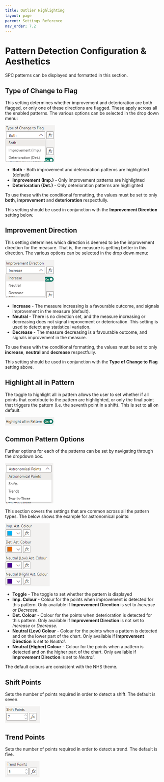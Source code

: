 ```yaml
---
title: Outlier Highlighting
layout: page
parent: Settings Reference
nav_order: 7.2
---
```


# Pattern Detection Configuration & Aesthetics
SPC patterns can be displayed and formatted in this section.

## Type of Change to Flag
This setting determines whether improvement and deterioration are both flagged, or only one of these directions are flagged. These apply across all the enabled patterns. The various options can be selected in the drop down menu:

![Type of Change to Flag](images\outlierHighlighting\TypeChangeFlag.png)

- **Both** - Both improvement and deterioration patterns are highlighted (default)
- **Improvement (Imp.)** - Only improvement patterns are highlighted
- **Deterioration (Det.)** - Only deterioration patterns are highlighted

To use these with the conditional formatting, the values must be set to only **both**, **improvement** and **deterioration** respectfully.

This setting should be used in conjunction with the **Improvement Direction** setting below.

## Improvement Direction
This setting determines which direction is deemed to be the improvement direction for the measure. That is, the measure is getting better in this direction. The various options can be selected in the drop down menu:

![Improvement Direction](images\outlierHighlighting\ImprovementDirection.png)

- **Increase** - The measure increasing is a favourable outcome, and signals improvement in the measure (default).
- **Neutral** - There is no direction set, and the measure increasing or decreasing does not signal improvement or deterioration. This setting is used to detect any statistical variation.
- **Decrease** - The measure decreasing is a favourable outcome, and signals improvement in the measure.

To use these with the conditional formatting, the values must be set to only **increase**, **neutral** and **decrease** respectfully.

This setting should be used in conjunction with the **Type of Change to Flag** setting above.

## Highlight all in Pattern
The toggle to highlight all in pattern allows the user to set whether if all points that contribute to the pattern are highlighted, or only the final point that triggers the pattern (i.e. the seventh point in a shift). This is set to all on default.

![Highlight All In Pattern](images\outlierHighlighting\HighlightAllInPattern.png)

## Common Pattern Options
Further options for each of the patterns can be set by navigating through the dropdown box.

![Outlier Pattern List](images\outlierHighlighting\OutlierPatternList.png)

This section covers the settings that are common across all the pattern types. The below shows the example for astronomical points:

![Pattern Common Options](images\outlierHighlighting\PatternCommonOptions.png)

- **Toggle** - The toggle to set whether the pattern is displayed
- **Imp. Colour** - Colour for the points when improvement is detected for this pattern. Only available if **Improvement Direction** is set to *Increase* or *Decrease*.
- **Det. Colour** - Colour for the points when deterioration is detected for this pattern. Only available if **Improvement Direction** is not set to *Increase* or *Decrease*.
- **Neutral (Low) Colour** - Colour for the points when a pattern is detected and on the lower part of the chart. Only available if **Improvement Direction** is set to *Neutral*.
- **Neutral (Higher) Colour** - Colour for the points when a pattern is detected and on the higher part of the chart. Only available if **Improvement Direction** is set to *Neutral*.

The default colours are consistent with the NHS theme.

## Shift Points
Sets the number of points required in order to detect a shift. The default is seven.

![Shift Points](images\outlierHighlighting\ShiftPoints.png)

## Trend Points
Sets the number of points required in order to detect a trend. The default is five.

![Trend Points](images\outlierHighlighting\TrendPoints.png)

